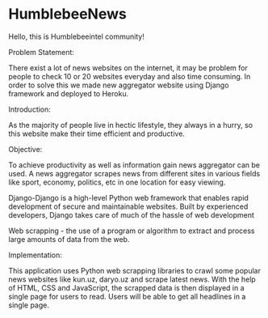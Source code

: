 # HumblebeeNews

Hello, this is Humblebeeintel community!

Problem Statement:

There exist a lot of news websites on the internet, it may be problem for people to check 10 or 20 websites everyday and also time consuming. In order to solve this we made new aggregator website using Django framework and deployed to Heroku.

Introduction:

As the majority of people live in hectic lifestyle, they always in a hurry, so this website make their time efficient and productive.

Objective:

To achieve productivity as well as information gain news aggregator can be used. A news aggregator scrapes news from different sites in various fields like sport, economy, politics, etc  in one location for easy viewing.

Django-Django is a high-level Python web framework that enables rapid development of secure and maintainable websites. Built by experienced developers, Django takes care of much of the hassle of web development

Web scrapping - the use of a program or algorithm to extract and process large amounts of data from the web.

Implementation:

This application uses Python web scrapping libraries to crawl some popular news websites like kun.uz, daryo.uz and scrape latest news. With the help of HTML, CSS and JavaScript, the scrapped data is then displayed in a single page for users to read. Users will be able to get all headlines in a single page.
